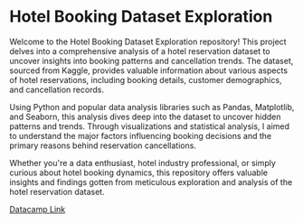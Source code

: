 # Hotel Booking Dataset Exploration
Welcome to the Hotel Booking Dataset Exploration repository! This project delves into a comprehensive analysis of a hotel reservation dataset to uncover insights into booking patterns and cancellation trends. The dataset, sourced from Kaggle, provides valuable information about various aspects of hotel reservations, including booking details, customer demographics, and cancellation records.

Using Python and popular data analysis libraries such as Pandas, Matplotlib, and Seaborn, this analysis dives deep into the dataset to uncover hidden patterns and trends. Through visualizations and statistical analysis, I aimed to understand the major factors influencing booking decisions and the primary reasons behind reservation cancellations.

Whether you're a data enthusiast, hotel industry professional, or simply curious about hotel booking dynamics, this repository offers valuable insights and findings gotten from meticulous exploration and analysis of the hotel reservation dataset.

[Datacamp Link](https://app.datacamp.com/workspace/w/eba162d8-28f1-4a26-8191-13032e081bfa/edit)


